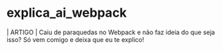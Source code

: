 # explica_ai_webpack
| ARTIGO | Caiu de paraquedas no Webpack e não faz ideia do que seja isso? Só vem comigo e deixa que eu te explico!
